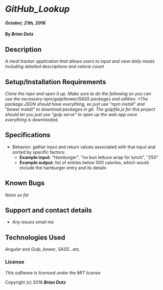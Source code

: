 # _GitHub_Lookup_

#### _October, 21th, 2016_

#### By _**Brian Dutz**_

## Description

_A meal tracker application that allows users to input and view daily meals including detailed descriptions and calorie count_

## Setup/Installation Requirements

_Clone the repo and open it up. Make sure to do the following so you can use the necessary npm/gulp/bower/SASS packages and utilities:
 *The package.JSON should have everything, so just use "npm install" and "bower install" to download packages in git. The gulpfile.js for this project should let you just use "gulp serve" to open up the web app once everything is downloaded._

## Specifications

* Behavior: gather input and return values associated with that input and sorted by specific factors:
  * **Example input:** "Hamburger", "no bun lettuce wrap for lunch", "250"
  * **Example output:** list of entries below 500 calories, which would include the hamburger entry and its details


## Known Bugs

_None so far_

## Support and contact details

* _Any issues email me_

## Technologies Used

_Angular_ and _Gulp_, _bower_, _SASS_...etc.

### License

*This software is licensed under the MIT license*

Copyright (c) 2016 **_Brian Dutz_**
